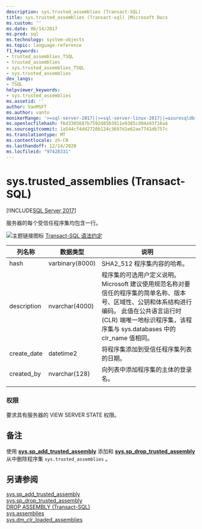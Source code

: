 ```yaml
---
description: sys.trusted_assemblies (Transact-SQL)
title: sys.trusted_assemblies (Transact-sql) |Microsoft Docs
ms.custom: ''
ms.date: 06/14/2017
ms.prod: sql
ms.technology: system-objects
ms.topic: language-reference
f1_keywords:
- trusted_assemblies_TSQL
- trusted_assemblies
- sys.trusted_assemblies_TSQL
- sys.trusted_assemblies
dev_langs:
- TSQL
helpviewer_keywords:
- sys.trusted_assemblies
ms.assetid: ''
author: VanMSFT
ms.author: vanto
monikerRange: '>=sql-server-2017||>=sql-server-linux-2017||=azuresqldb-mi-current'
ms.openlocfilehash: f6d3305687b7592d8503911e9385cd04a93f16a4
ms.sourcegitcommit: 1a544cf4dd2720b124c3697d1e62ae7741db757c
ms.translationtype: MT
ms.contentlocale: zh-CN
ms.lasthandoff: 12/14/2020
ms.locfileid: "97428331"
---
```

# <a name="systrusted_assemblies-transact-sql"></a>sys.trusted_assemblies (Transact-SQL)  
[!INCLUDE[SQL Server 2017](../../includes/applies-to-version/sqlserver2017.md)]

服务器的每个受信任程序集均包含一行。

 ![主题链接图标](../../database-engine/configure-windows/media/topic-link.gif "“主题链接”图标") [Transact-SQL 语法约定](../../t-sql/language-elements/transact-sql-syntax-conventions-transact-sql.md)  


|列名称 |数据类型 |说明 |
|--- |--- |--- |
|hash |varbinary(8000) |SHA2_512 程序集内容的哈希。 |
|description |nvarchar(4000) |程序集的可选用户定义说明。 Microsoft 建议使用规范名称对要信任的程序集的简单名称、版本号、区域性、公钥和体系结构进行编码。 此值在公共语言运行时 (CLR) 端唯一地标识程序集，该程序集与 sys.databases 中的 clr_name 值相同。 |
|create_date |datetime2 |将程序集添加到受信任程序集列表的日期。 |
|created_by |nvarchar(128) |向列表中添加程序集的主体的登录名。 |
| | | |

### <a name="permissions"></a>权限  
 要求具有服务器的 VIEW SERVER STATE 权限。  
 
## <a name="remarks"></a>备注  
使用 **[sys.sp_add_trusted_assembly](../../relational-databases/system-stored-procedures/sys-sp-add-trusted-assembly-transact-sql.md)** 添加和 **[sys.sp_drop_trusted_assembly](../../relational-databases/system-stored-procedures/sys-sp-drop-trusted-assembly-transact-sql.md)** 从中删除程序集 `sys.trusted_assemblies` 。

## <a name="see-also"></a>另请参阅  
  [sys.sp_add_trusted_assembly](../../relational-databases/system-stored-procedures/sys-sp-add-trusted-assembly-transact-sql.md)  
  [sys.sp_drop_trusted_assembly](../../relational-databases/system-stored-procedures/sys-sp-drop-trusted-assembly-transact-sql.md)  
  [DROP ASSEMBLY (Transact-SQL)](../../t-sql/statements/drop-assembly-transact-sql.md)  
  [sys.assemblies](../../relational-databases/system-catalog-views/sys-assemblies-transact-sql.md)  
  [sys.dm_clr_loaded_assemblies](../../relational-databases/system-dynamic-management-views/sys-dm-clr-loaded-assemblies-transact-sql.md)  
